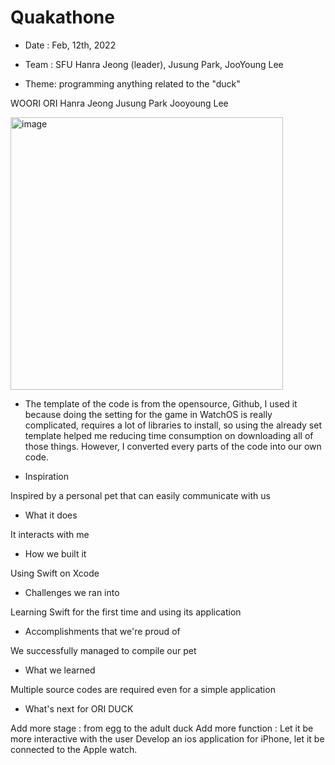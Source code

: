 # Quakathone

- Date : Feb, 12th, 2022
- Team : SFU Hanra Jeong (leader), Jusung Park, JooYoung Lee

- Theme: programming anything related to the "duck"

WOORI ORI Hanra Jeong Jusung Park Jooyoung Lee

<img width="436" alt="image" src="https://user-images.githubusercontent.com/87463803/153993078-1ae57e30-47d4-4a64-9dd9-6c622d46d27c.png">

* The template of the code is from the opensource, Github, I used it because doing the setting for the game in WatchOS is really complicated, requires a lot of libraries to install, so using the already set template helped me reducing time consumption on downloading all of those things. However, I converted every parts of the code into our own code.

- Inspiration

Inspired by a personal pet that can easily communicate with us

- What it does

It interacts with me

- How we built it

Using Swift on Xcode

- Challenges we ran into

Learning Swift for the first time and using its application

- Accomplishments that we're proud of

We successfully managed to compile our pet

- What we learned

Multiple source codes are required even for a simple application

- What's next for ORI DUCK

Add more stage : from egg to the adult duck
Add more function : Let it be more interactive with the user
Develop an ios application for iPhone, let it be connected to the Apple watch.
